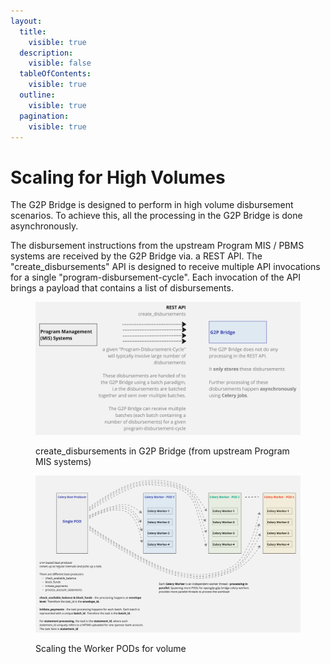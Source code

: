 ```yaml
---
layout:
  title:
    visible: true
  description:
    visible: false
  tableOfContents:
    visible: true
  outline:
    visible: true
  pagination:
    visible: true
---
```


# Scaling for High Volumes

The G2P Bridge is designed to perform in high volume disbursement scenarios. To achieve this, all the processing in the G2P Bridge is done asynchronously.&#x20;

The disbursement instructions from the upstream Program MIS / PBMS systems are received by the G2P Bridge via. a REST API. The "create\_disbursements" API is designed to receive multiple API invocations for a single "program-disbursement-cycle". Each invocation of the API brings a payload that contains a list of disbursements.

<figure><img src="../../.gitbook/assets/Scaling-for-Volumes-1.jpg" alt=""><figcaption><p>create_disbursements in G2P Bridge (from upstream Program MIS systems)</p></figcaption></figure>

<figure><img src="../../.gitbook/assets/Scaling-for-Volumes-2.jpg" alt=""><figcaption><p>Scaling the Worker PODs for volume</p></figcaption></figure>
